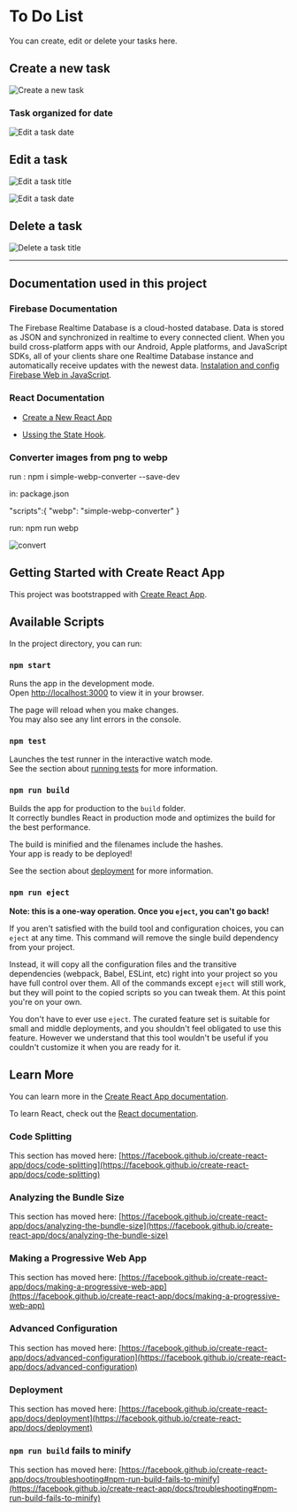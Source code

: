 # To Do List

You can create, edit or delete your tasks here.

## Create a new task

![Create a new task](./public/images/adicionar-tarefa.webp)

### Task organized for date

![Edit a task date](./public/images/organizado-por-data.webp)

## Edit a task

![Edit a task title](./public/images/editar-nome-da-tarefa.webp)

![Edit a task date](./public/images/editar-data.webp)

## Delete a task

![Delete a task title](./public/images/deletar-tarefa.webp)

____

## Documentation used in this project

### Firebase Documentation

The Firebase Realtime Database is a cloud-hosted database. Data is stored as JSON and synchronized in realtime to every connected client. When you build cross-platform apps with our Android, Apple platforms, and JavaScript SDKs, all of your clients share one Realtime Database instance and automatically receive updates with the newest data. [Instalation and config Firebase Web in JavaScript](https://firebase.google.com/docs/database/web/start).

### React Documentation

* [Create a New React App](https://reactjs.org/docs/create-a-new-react-app.html)

* [Ussing the State Hook](https://reactjs.org/docs/hooks-state.html).

### Converter images from png to webp

run : npm i simple-webp-converter --save-dev

in: package.json

"scripts":{
  "webp": "simple-webp-converter"
}

run: npm run webp

![convert](./public/images/convert-images.webp)

## Getting Started with Create React App

This project was bootstrapped with [Create React App](https://github.com/facebook/create-react-app).

## Available Scripts

In the project directory, you can run:

### `npm start`

Runs the app in the development mode.\
Open [http://localhost:3000](http://localhost:3000) to view it in your browser.

The page will reload when you make changes.\
You may also see any lint errors in the console.

### `npm test`

Launches the test runner in the interactive watch mode.\
See the section about [running tests](https://facebook.github.io/create-react-app/docs/running-tests) for more information.

### `npm run build`

Builds the app for production to the `build` folder.\
It correctly bundles React in production mode and optimizes the build for the best performance.

The build is minified and the filenames include the hashes.\
Your app is ready to be deployed!

See the section about [deployment](https://facebook.github.io/create-react-app/docs/deployment) for more information.

### `npm run eject`

**Note: this is a one-way operation. Once you `eject`, you can't go back!**

If you aren't satisfied with the build tool and configuration choices, you can `eject` at any time. This command will remove the single build dependency from your project.

Instead, it will copy all the configuration files and the transitive dependencies (webpack, Babel, ESLint, etc) right into your project so you have full control over them. All of the commands except `eject` will still work, but they will point to the copied scripts so you can tweak them. At this point you're on your own.

You don't have to ever use `eject`. The curated feature set is suitable for small and middle deployments, and you shouldn't feel obligated to use this feature. However we understand that this tool wouldn't be useful if you couldn't customize it when you are ready for it.

## Learn More

You can learn more in the [Create React App documentation](https://facebook.github.io/create-react-app/docs/getting-started).

To learn React, check out the [React documentation](https://reactjs.org/).

### Code Splitting

This section has moved here: [https://facebook.github.io/create-react-app/docs/code-splitting](https://facebook.github.io/create-react-app/docs/code-splitting)

### Analyzing the Bundle Size

This section has moved here: [https://facebook.github.io/create-react-app/docs/analyzing-the-bundle-size](https://facebook.github.io/create-react-app/docs/analyzing-the-bundle-size)

### Making a Progressive Web App

This section has moved here: [https://facebook.github.io/create-react-app/docs/making-a-progressive-web-app](https://facebook.github.io/create-react-app/docs/making-a-progressive-web-app)

### Advanced Configuration

This section has moved here: [https://facebook.github.io/create-react-app/docs/advanced-configuration](https://facebook.github.io/create-react-app/docs/advanced-configuration)

### Deployment

This section has moved here: [https://facebook.github.io/create-react-app/docs/deployment](https://facebook.github.io/create-react-app/docs/deployment)

### `npm run build` fails to minify

This section has moved here: [https://facebook.github.io/create-react-app/docs/troubleshooting#npm-run-build-fails-to-minify](https://facebook.github.io/create-react-app/docs/troubleshooting#npm-run-build-fails-to-minify)
